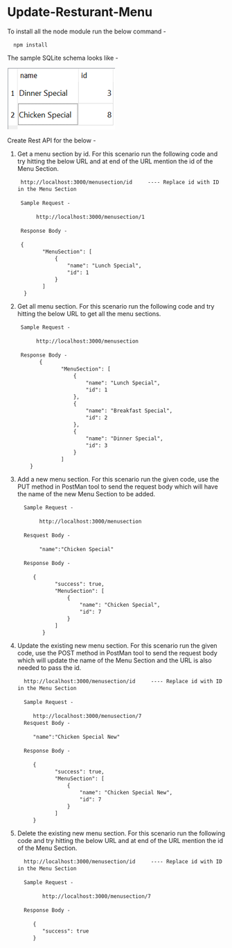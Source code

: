 # Update-Resturant-Menu

To install all the node module run the below command - 

      npm install


The sample SQLite schema looks like - 


![alt text](https://github.com/Nikjz/Update-Resturant-Menu/blob/master/Capture.PNG)

Create Rest API for the below - 

 1) Get a menu section by id. For this scenario run the following code and try hitting the below URL and at end of the URL mention the id of the Menu Section.
         
         http://localhost:3000/menusection/id     ---- Replace id with ID in the Menu Section
         
         Sample Request - 
         
              http://localhost:3000/menusection/1 
         
         Response Body -
         
         {
                "MenuSection": [
                    {
                        "name": "Lunch Special",
                        "id": 1
                    }
                ]
          }
         
 2) Get all menu section. For this scenario run the following code and try hitting the below URL to get all the menu sections.
         
         Sample Request -
         
              http://localhost:3000/menusection
         
         Response Body - 
               {
                      "MenuSection": [
                          {
                              "name": "Lunch Special",
                              "id": 1
                          },
                          {
                              "name": "Breakfast Special",
                              "id": 2
                          },
                          {
                              "name": "Dinner Special",
                              "id": 3
                          }
                      ]
            }
   
   3) Add a new menu section. For this scenario run the given code, use the PUT method in PostMan tool to send the request body which will have the name of the new Menu Section to be added.
            
            Sample Request -
         
                 http://localhost:3000/menusection
            
            Resquest Body - 

                 "name":"Chicken Special"
         
            Response Body - 

               {
                      "success": true,
                      "MenuSection": [
                          {
                              "name": "Chicken Special",
                              "id": 7
                          }
                      ]
                  }
                  
   4) Update the existing new menu section. For this scenario run the given code, use the POST method in PostMan tool to send the request body which will update the name of the Menu Section and the URL is also needed to pass the id.
            
            http://localhost:3000/menusection/id     ---- Replace id with ID in the Menu Section
         
            Sample Request -
         
               http://localhost:3000/menusection/7
            Resquest Body - 

               "name":"Chicken Special New"
         
            Response Body - 

               {
                      "success": true,
                      "MenuSection": [
                          {
                              "name": "Chicken Special New",
                              "id": 7
                          }
                      ]
               }
               
   5) Delete the existing new menu section. For this scenario run the following code and try hitting the below URL and at end of the URL mention the id of the Menu Section.
         
            http://localhost:3000/menusection/id     ---- Replace id with ID in the Menu Section
         
            Sample Request -
         
                  http://localhost:3000/menusection/7
         
            Response Body - 

               {
                  "success": true
               }




